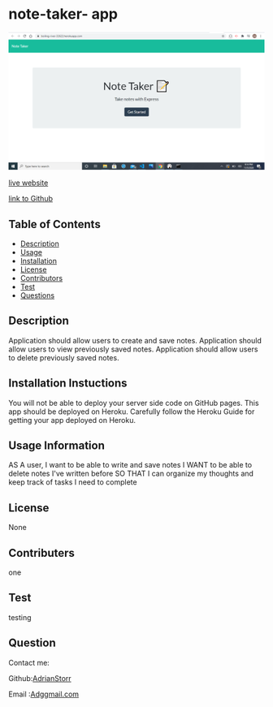 # note-taker- app
![snapshot](./public/assets/images/main.png)

[live website](https://boiling-river-32622.herokuapp.com/)

[link to Github](https://github.com/AdrianStorr/note-taker)

## Table of Contents
  * [Description](Description)
  * [Usage](Usage)
  * [Installation](Installation)
  * [License](License)
  * [Contributors](contributers)
  * [Test](Test)
  * [Questions](Questions)

  ## Description
Application should allow users to create and save notes.
Application should allow users to view previously saved notes.
Application should allow users to delete previously saved notes.

  ## Installation Instuctions
  You will not be able to deploy your server side code on GitHub pages. This app should be deployed on Heroku. Carefully follow the Heroku Guide for getting your app deployed on Heroku.

  ## Usage Information
 AS A user, I want to be able to write and save notes
I WANT to be able to delete notes I've written before
SO THAT I can organize my thoughts and keep track of tasks I need to complete 

  ## License
  None

  ## Contributers
  one

  ## Test
  testing

  ## Question
  Contact me:

  Github:[AdrianStorr](https://github.com/AdrianStorr)
  
  Email :[Adggmail.com](https://github.com/AdrianStorr)
